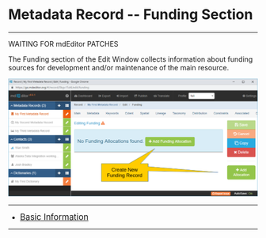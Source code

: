 # Metadata Record -- Funding Section
---

WAITING FOR mdEditor PATCHES

The <span class="md-section">Funding</span> section of the <span class="md-window">Edit Window</span> collects information about funding sources for development and/or maintenance of the main resource.  

![Funding Section with no Allocations Defined](/assets/reference/edit-objects/metadata/funding/funding-start.png)


---

 * [<span class="md-panel" style="font-size: larger">Basic Information</span>](basicInfo-panel.md)

---

